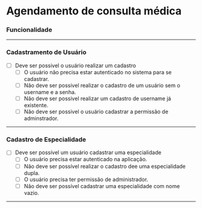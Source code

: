 # Agendamento de consulta médica

### **Funcionalidade**

---

### **Cadastramento de Usuário**

- [ ] Deve ser possivel o usuário realizar um cadastro
  - [ ] O usuário não precisa estar autenticado no sistema para se cadastrar.
  - [ ] Não deve ser possivel realizar o cadastro de um usuário sem o username e a senha.
  - [ ] Não deve ser possivel realizar um cadastro de username já existente.
  - [ ] Não deve ser possivel o usuário cadastrar a permissão de adminstrador.

---

### **Cadastro de Especialidade**

- [ ] Deve ser possível um usuário cadastrar uma especialidade
  - [ ] O usuário precisa estar autenticado na aplicação.
  - [ ] Não deve ser possível realizar o cadastro dee uma especialidade dupla.
  - [ ] O usuário precisa ter permissão de administrador.
  - [ ] Não deve ser possível cadastrar uma especialidade com nome vazio.

---
